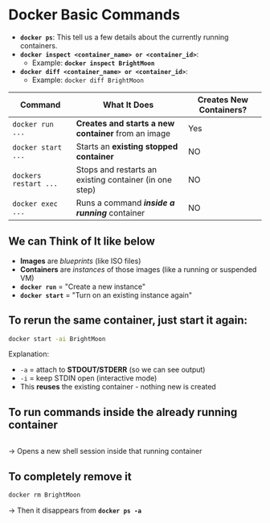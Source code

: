 # Docker Basic Commands

 * **`docker ps`**: This tell us a few details about the currently running containers. 
 * **`docker inspect <container_name> or <container_id>`**:
   * Example: **`docker inspect BrightMoon`**
 * **`docker diff <container_name> or <container_id>`**:
   * Example: `docker diff BrightMoon`


|Command|What It Does|Creates New Containers?|
|---|---|---|
|`docker run ...`|**Creates and starts a new container** from an image|Yes|
|`docker start ...`|Starts an **existing stopped container**|NO|
|`dockers restart ...`|Stops and restarts an existing container (in one step)|NO|
|`docker exec ...`|Runs a command ***inside a running*** container|NO|


## We can Think of It like below
 * **Images** are *blueprints* (like ISO files)
 * **Containers** are *instances* of those images (like a running or suspended VM)
 * **`docker run`** = "Create a new instance"
 * **`docker start`** = "Turn on an existing instance again"

## To rerun the same container, just start it again:
```bash
docker start -ai BrightMoon
```
Explanation:
 * `-a` = attach to **STDOUT/STDERR** (so we can see output)
 * `-i` = keep STDIN open (interactive mode)
 * This **reuses** the existing container - nothing new is created

## To run commands inside the already running container
```docker exec -it BrightMoon bash
```
$\rightarrow$ Opens a new shell session inside that running container

## To completely remove it
```bash
docker rm BrightMoon
```
$\rightarrow$ Then it disappears from **`docker ps -a`**

